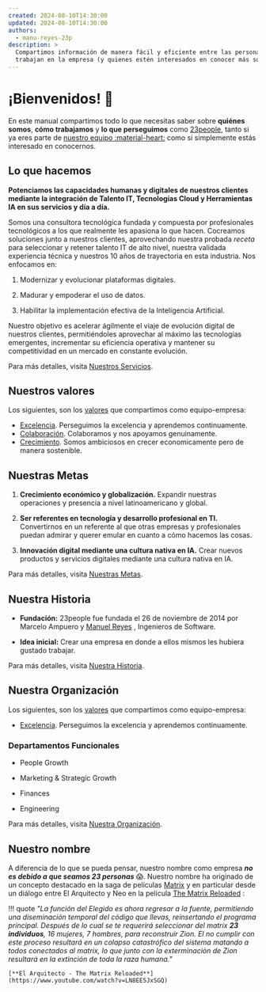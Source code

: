 ```yaml
---
created: 2024-08-10T14:30:00
updated: 2024-08-10T14:30:00
authors:
  - manu-reyes-23p
description: >
  Compartimos información de manera fácil y eficiente entre las personas que 
  trabajan en la empresa (y quienes estén interesados en conocer más sobre nosotros).
---
```


# ¡Bienvenidos!  🎉

En este manual compartimos todo lo que necesitas saber sobre **quiénes somos**, **cómo trabajamos** y **lo que perseguimos** como [23people](https://23people.io), tanto si ya eres parte de [nuestro equipo :material-heart:](teams) como si simplemente estás interesado en conocernos.

## Lo que hacemos

**Potenciamos las capacidades humanas y digitales de nuestros clientes mediante la integración de Talento IT, Tecnologías Cloud y Herramientas IA en sus servicios y día a día.**

Somos una consultora tecnológica fundada y compuesta por profesionales tecnológicos a los que realmente les apasiona lo que hacen. Cocreamos soluciones junto a nuestros clientes, aprovechando nuestra probada _receta_ para seleccionar y retener talento IT de alto nivel, nuestra validada experiencia técnica y nuestros 10 años de trayectoria en esta industria. Nos enfocamos en:

1. Modernizar y evolucionar plataformas digitales.

2. Madurar y empoderar el uso de datos.

3. Habilitar la implementación efectiva de la Inteligencia Artificial.

Nuestro objetivo es acelerar ágilmente el viaje de evolución digital de nuestros clientes, permitiéndoles aprovechar al máximo las tecnologías emergentes, incrementar su eficiencia operativa y mantener su competitividad en un mercado en constante evolución.

Para más detalles, visita [Nuestros Servicios](nuestros-servicios).

## Nuestros valores

Los siguientes, son los [valores](nuestros-valores) que compartimos como equipo-empresa:

- [Excelencia](nuestros-valores#excelencia). Perseguimos la excelencia y aprendemos continuamente.
- [Colaboración](nuestros-valores#colaboracion). Colaboramos y nos apoyamos genuinamente.
- [Crecimiento](nuestros-valores#crecimiento). Somos ambiciosos en crecer economicamente pero de manera sostenible.

## Nuestras Metas

1. **Crecimiento económico y globalización.** Expandir nuestras operaciones y presencia a nivel latinoamericano y global.

2. **Ser referentes en tecnología y desarrollo profesional en TI.** Convertirnos en un referente al que otras empresas y profesionales puedan admirar y querer emular en cuanto a cómo hacemos las cosas.

3. **Innovación digital mediante una cultura nativa en IA.** Crear nuevos productos y servicios digitales mediante una cultura nativa en IA.

Para más detalles, visita [Nuestras Metas](nuestras-metas).

## Nuestra Historia

- **Fundación:** 23people fue fundada el 26 de noviembre de 2014 por Marcelo Ampuero y [Manuel Reyes](https://github.com/manu-reyes-23p)
    , Ingenieros de Software.

- **Idea inicial:** Crear una empresa en donde a ellos mismos les hubiera gustado trabajar.

Para más detalles, visita [Nuestra Historia](nuestra-historia).

## Nuestra Organización

Los siguientes, son los [valores](nuestros-valores) que compartimos como equipo-empresa:

- [Excelencia](nuestros-valores#excelencia). Perseguimos la excelencia y aprendemos continuamente.

### Departamentos Funcionales

- People Growth

- Marketing & Strategic Growth

- Finances

- Engineering

Para más detalles, visita [Nuestra Organización](nuestra-organizacion).

## Nuestro nombre

A diferencia de lo que se pueda pensar, nuestro nombre como empresa **_no es debido a que seamos 23 personas_** 😱. Nuestro nombre ha originado de un concepto destacado en la saga de películas [Matrix](https://es.wikipedia.org/wiki/Matrix)
 y en particular desde un diálogo entre El Arquitecto y Neo en la película [The Matrix Reloaded](https://www.imdb.com/title/tt0234215/?ref_=fn_al_tt_3)
:

!!! quote
    _"La función del Elegido es ahora regresar a la fuente, permitiendo una diseminación temporal del código que llevas, reinsertando el programa principal. Después de lo cual se te requerirá seleccionar del matrix **23 individuos**, 16 mujeres, 7 hombres, para reconstruir Zion. El no cumplir con este proceso resultará en un colapso catastrófico del sistema matando a todos conectados al matrix, lo que junto con la exterminación de Zion resultará en la extinción de toda la raza humana."_

    [**El Arquitecto - The Matrix Reloaded**](https://www.youtube.com/watch?v=LN8EE5JxSGQ)
